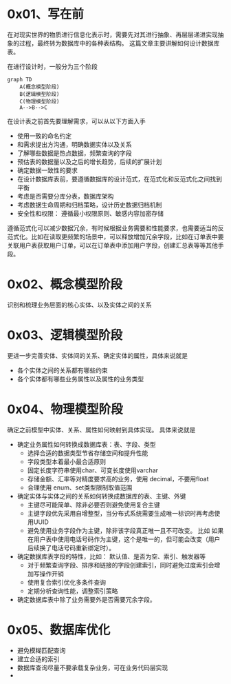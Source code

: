 # 0x01、写在前
在对现实世界的物质进行信息化表示时，需要先对其进行抽象、再层层递进实现抽象的过程，最终转为数据库中的各种表结构。
这篇文章主要讲解如何设计数据库表。

在进行设计时，一般分为三个阶段
```mermaid
graph TD
    A(概念模型阶段)
    B(逻辑模型阶段)
    C(物理模型阶段)
    A-->B-->C
```

在设计表之前首先要理解需求，可以从以下方面入手
+ 使用一致的命名约定
+ 和需求提出方沟通，明确数据实体以及关系
+ 了解哪些数据是热点数据，频繁查询的字段
+ 预估表的数据量以及之后的增长趋势，后续的扩展计划
+ 确定数据一致性的要求
+ 在设计数据库表前，要遵循数据库的设计范式，在范式化和反范式化之间找到平衡
+ 考虑是否需要分库分表，数据库架构
+ 考虑数据生命周期和归档策略，设计历史数据归档机制
+ 安全性和权限： 遵循最小权限原则、敏感内容加密存储

遵循范式化可以减少数据冗余，有时候根据业务需要和性能要求，也需要适当的反范式化。比如在读取更频繁的场景中，可以释放增加冗余字段，比如在订单表中要关联用户表获取用户订单，可以在订单表中添加用户字段，创建汇总表等等其他手段。

# 0x02、概念模型阶段
识别和梳理业务层面的核心实体、以及实体之间的关系

# 0x03、逻辑模型阶段
更进一步完善实体、实体间的关系、确定实体的属性，具体来说就是
+ 各个实体之间的关系都有哪些约束
+ 各个实体都有哪些业务属性以及属性的业务类型

# 0x04、物理模型阶段
确定之前模型中实体、关系、属性如何映射到具体实现。 具体来说就是
+ 确定业务属性如何转换成数据库表：表、字段、类型
  - 选择合适的数据类型节省存储空间和提升性能
  - 字段类型本着最小最合适原则
  - 固定长度字符串使用char、可变长度使用varchar
  - 存储金额、汇率等对精度要求高的业务，使用 decimal，不要用float
  - 合理使用 enum、set类型限制取值范围
+ 确定实体与实体之间的关系如何转换成数据库的表、主键、外键
  - 主键尽可能简单、除非必要否则避免使用复合主键
  - 主键字段优先采用自增整型，当分布式系统需要生成唯一标识时再考虑使用UUID
  - 避免使用业务字段作为主键，除非该字段真正唯一且不可改变。 比如 如果在用户表中使用电话号码作为主键，这个是唯一的，但可能会改变（用户后续换了电话号码重新绑定时）。
+ 确定数据库表字段的特性，比如： 默认值、是否为空、索引、触发器等
  - 对于频繁查询字段、排序和链接的字段创建索引，同时避免过度索引会增加写操作开销
  - 使用复合索引优化多条件查询
  - 定期分析查询性能，调整索引策略
+ 确定数据库表中除了业务需要外是否需要冗余字段。

# 0x05、数据库优化
+ 避免模糊匹配查询
+ 建立合适的索引
+ 数据库查询尽量不要承载复杂业务，可在业务代码层实现
+ 



